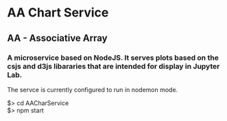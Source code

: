 # AA Chart Service

## AA - Associative Array  

### A microservice based on NodeJS.  It serves plots based on the csjs and d3js libararies that are intended for display in Jupyter Lab.  
 
The servce is currently configured to run in nodemon mode.

$> cd AACharService  
$> npm start  